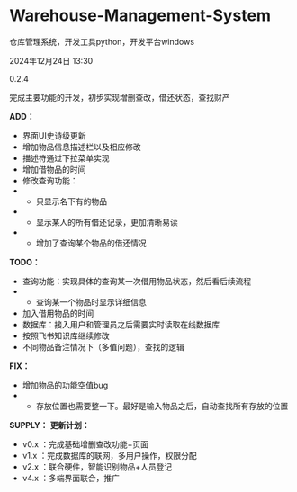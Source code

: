 # Warehouse-Management-System
仓库管理系统，开发工具python，开发平台windows

2024年12月24日 13:30

0.2.4

完成主要功能的开发，初步实现增删查改，借还状态，查找财产

**ADD：**
 - 界面UI史诗级更新
 - 增加物品信息描述栏以及相应修改
 - 描述符通过下拉菜单实现
 - 增加借物品的时间
 - 修改查询功能：
 - - 只显示名下有的物品
 - - 显示某人的所有借还记录，更加清晰易读
 - - 增加了查询某个物品的借还情况

**TODO：**
- 查询功能：实现具体的查询某一次借用物品状态，然后看后续流程
- - 查询某一个物品时显示详细信息
- 加入借用物品的时间
- 数据库：接入用户和管理员之后需要实时读取在线数据库
- 按照飞书知识库继续修改
- 不同物品备注情况下（多值问题），查找的逻辑

**FIX：**
 - 增加物品的功能空值bug
 - - 存放位置也需要整一下。最好是输入物品之后，自动查找所有存放的位置

**SUPPLY：**
**更新计划：**
 - v0.x ：完成基础增删查改功能+页面
 - v1.x ：完成数据库的联网，多用户操作，权限分配
 - v2.x ：联合硬件，智能识别物品+人员登记
 - v4.x ：多端界面联合，推广